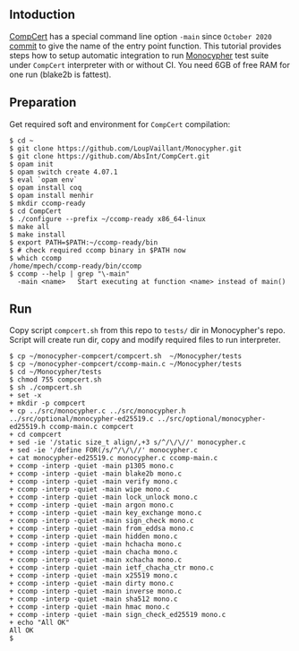 Intoduction
-----------
[CompCert](http://compcert.inria.fr/) has a special command line
option `-main` since `October 2020`
[commit](https://github.com/AbsInt/CompCert/commit/b1b853a2e9f7f2143fedd58772a702bc9c6a8ba1)
to give the name of the entry point function. This tutorial
provides steps how to setup automatic integration to run [Monocypher](https://monocypher.org/) test suite under
`CompCert` interpreter with or without CI. You need 6GB of free RAM for one run (blake2b is fattest).

Preparation
-----------
Get required soft and environment for `CompCert` compilation:
```
$ cd ~
$ git clone https://github.com/LoupVaillant/Monocypher.git
$ git clone https://github.com/AbsInt/CompCert.git
$ opam init
$ opam switch create 4.07.1
$ eval `opam env`
$ opam install coq
$ opam install menhir
$ mkdir ccomp-ready
$ cd CompCert
$ ./configure --prefix ~/ccomp-ready x86_64-linux
$ make all
$ make install
$ export PATH=$PATH:~/ccomp-ready/bin
$ # check required ccomp binary in $PATH now
$ which ccomp
/home/mpech/ccomp-ready/bin/ccomp
$ ccomp --help | grep "\-main"
  -main <name>   Start executing at function <name> instead of main()
```

Run
---
Copy script `compcert.sh` from this repo to `tests/` dir in Monocypher's repo.
Script will create run dir, copy and modify required files to run interpreter.
```
$ cp ~/monocypher-compcert/compcert.sh  ~/Monocypher/tests
$ cp ~/monocypher-compcert/ccomp-main.c ~/Monocypher/tests
$ cd ~/Monocypher/tests
$ chmod 755 compcert.sh
$ sh ./compcert.sh
+ set -x
+ mkdir -p compcert
+ cp ../src/monocypher.c ../src/monocypher.h ../src/optional/monocypher-ed25519.c ../src/optional/monocypher-ed25519.h ccomp-main.c compcert
+ cd compcert
+ sed -ie '/static size_t align/,+3 s/^/\/\//' monocypher.c
+ sed -ie '/define FOR(/s/^/\/\//' monocypher.c
+ cat monocypher-ed25519.c monocypher.c ccomp-main.c
+ ccomp -interp -quiet -main p1305 mono.c
+ ccomp -interp -quiet -main blake2b mono.c
+ ccomp -interp -quiet -main verify mono.c
+ ccomp -interp -quiet -main wipe mono.c
+ ccomp -interp -quiet -main lock_unlock mono.c
+ ccomp -interp -quiet -main argon mono.c
+ ccomp -interp -quiet -main key_exchange mono.c
+ ccomp -interp -quiet -main sign_check mono.c
+ ccomp -interp -quiet -main from_eddsa mono.c
+ ccomp -interp -quiet -main hidden mono.c
+ ccomp -interp -quiet -main hchacha mono.c
+ ccomp -interp -quiet -main chacha mono.c
+ ccomp -interp -quiet -main xchacha mono.c
+ ccomp -interp -quiet -main ietf_chacha_ctr mono.c
+ ccomp -interp -quiet -main x25519 mono.c
+ ccomp -interp -quiet -main dirty mono.c
+ ccomp -interp -quiet -main inverse mono.c
+ ccomp -interp -quiet -main sha512 mono.c
+ ccomp -interp -quiet -main hmac mono.c
+ ccomp -interp -quiet -main sign_check_ed25519 mono.c
+ echo "All OK"
All OK
$
```
